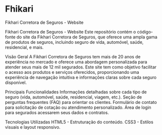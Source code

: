 # Fhikari
 Fikhari Corretora de Seguros - Website 

 Fikhari Corretora de Seguros - Website
Este repositório contém o código-fonte do site da Fikhari Corretora de Seguros, que oferece uma ampla gama de produtos de seguros, incluindo seguro de vida, automóvel, saúde, residencial, e mais. 

Visão Geral
A Fikhari Corretora de Seguros tem mais de 20 anos de experiência no mercado e oferece uma abordagem personalizada para atender seus mais de 12 mil segurados. Este site tem como objetivo facilitar o acesso aos produtos e serviços oferecidos, proporcionando uma experiência de navegação intuitiva e informações claras sobre cada seguro disponível.

Principais Funcionalidades
Informações detalhadas sobre cada tipo de seguro (vida, automóvel, saúde, residencial, viagem, etc.).
Seção de perguntas frequentes (FAQ) para orientar os clientes.
Formulário de contato para solicitação de cotação ou atendimento personalizado.
Área de login para segurados acessarem seus dados e contratos.

Tecnologias Utilizadas
HTML5 - Estruturação do conteúdo.
CSS3 - Estilos visuais e layout responsivo.